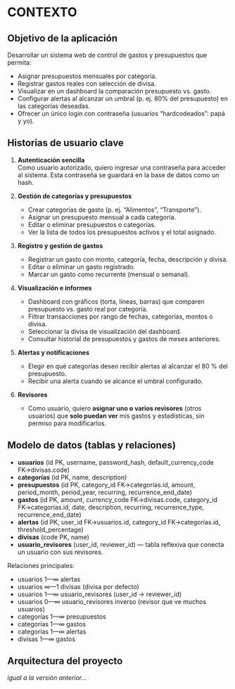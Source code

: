# CONTEXTO

## Objetivo de la aplicación
Desarrollar un sistema web de control de gastos y presupuestos que permita:
- Asignar presupuestos mensuales por categoría.
- Registrar gastos reales con selección de divisa.
- Visualizar en un dashboard la comparación presupuesto vs. gasto.
- Configurar alertas al alcanzar un umbral (p. ej. 80% del presupuesto) en las categorías deseadas.
- Ofrecer un único login con contraseña (usuarios “hardcodeados”: papá y yo).

## Historias de usuario clave
1. **Autenticación sencilla**  
   Como usuario autorizado, quiero ingresar una contraseña para acceder al sistema. Esta contraseña se guardará en la base de datos como un hash.

2. **Gestión de categorías y presupuestos**  
   - Crear categorías de gasto (p. ej. “Alimentos”, “Transporte”).  
   - Asignar un presupuesto mensual a cada categoría.  
   - Editar o eliminar presupuestos o categorías.  
   - Ver la lista de todos los presupuestos activos y el total asignado.

3. **Registro y gestión de gastos**  
   - Registrar un gasto con monto, categoría, fecha, descripción y divisa.  
   - Editar o eliminar un gasto registrado.  
   - Marcar un gasto como recurrente (mensual o semanal).

4. **Visualización e informes**  
   - Dashboard con gráficos (torta, líneas, barras) que comparen presupuesto vs. gasto real por categoría.  
   - Filtrar transacciones por rango de fechas, categorías, montos o divisa.  
   - Seleccionar la divisa de visualización del dashboard.  
   - Consultar historial de presupuestos y gastos de meses anteriores.

5. **Alertas y notificaciones**  
   - Elegir en qué categorías deseo recibir alertas al alcanzar el 80 % del presupuesto.  
   - Recibir una alerta cuando se alcance el umbral configurado.

6. **Revisores**  
   - Como usuario, quiero **asignar uno o varios revisores** (otros usuarios) que **solo puedan ver** mis gastos y estadísticas, sin permiso para modificarlos.

## Modelo de datos (tablas y relaciones)
- **usuarios** (id PK, username, password_hash, default_currency_code FK→divisas.code)  
- **categorías** (id PK, name, description)  
- **presupuestos** (id PK, category_id FK→categorías.id, amount, period_month, period_year, recurring, recurrence_end_date)  
- **gastos** (id PK, amount, currency_code FK→divisas.code, category_id FK→categorías.id, date, description, recurring, recurrence_type, recurrence_end_date)  
- **alertas** (id PK, user_id FK→usuarios.id, category_id FK→categorías.id, threshold_percentage)  
- **divisas** (code PK, name)  
- **usuario_revisores** (user_id, reviewer_id) — tabla reflexiva que conecta un usuario con sus revisores.

Relaciones principales:
- usuarios 1—∞ alertas  
- usuarios ∞—1 divisas (divisa por defecto)  
- usuarios 1—∞ usuario_revisores (user_id → reviewer_id)  
- usuarios 0—∞ usuario_revisores inverso (revisor que ve muchos usuarios)  
- categorías 1—∞ presupuestos  
- categorías 1—∞ gastos  
- categorías 1—∞ alertas  
- divisas 1—∞ gastos  

## Arquitectura del proyecto
*igual a la versión anterior…*
